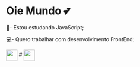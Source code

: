 <h1> Oie Mundo 💕 </h1>

<div>
  <p> 🐧- Estou estudando JavaScript; </p>
  <p> 💻- Quero trabalhar com desenvolvimento FrontEnd; </p>
</div>

<div>
  <img align="center" alt="" width="30px" height="30px" src="https://cdn.jsdelivr.net/gh/devicons/devicon/icons/javascript/javascript-original.svg" />
  #
  <img align="center" alt="" width="30px" height="30px" src="https://cdn.jsdelivr.net/gh/devicons/devicon/icons/react/react-original.svg" />
</div>
                
##

<div>
  <a href="https://www.facebook.com/profile.php?id=100065219643115" target="_blank"><img align="center" alt="" src="https://img.shields.io/badge/Facebook-1877F2?style=for-the-badge&logo=facebook&logoColor=white" /></a>
  <a href="https://www.linkedin.com/in/rayane-ac%C3%A1cio-274092252/" target="_blank"><img align="center" alt="" src="https://img.shields.io/badge/LinkedIn-0077B5?style=for-the-badge&logo=linkedin&logoColor=white" /></a>
</div>
